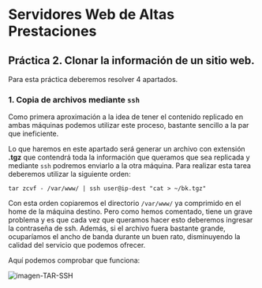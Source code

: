 # Servidores Web de Altas Prestaciones
## Práctica 2. Clonar la información de un sitio web.

Para esta práctica deberemos resolver 4 apartados.

### 1. Copia de archivos mediante ` ssh `

Como primera aproximación a la idea de tener el contenido replicado en ambas máquinas podemos utilizar este proceso, bastante sencillo a la par que ineficiente.

Lo que haremos en este apartado será generar un archivo con extensión **.tgz** que contendrá toda la información que queramos que sea replicada y mediante ` ssh ` podremos enviarlo a la otra máquina. Para realizar esta tarea deberemos utilizar la siguiente orden:

``` tar zcvf - /var/www/ | ssh user@ip-dest "cat > ~/bk.tgz" ```

Con esta orden copiaremos el directorio ` /var/www/ ` ya comprimido en el home de la máquina destino. Pero como hemos comentado, tiene un grave problema y es que cada vez que queramos hacer esto deberemos ingresar la contraseña de ssh. Además, si el archivo fuera bastante grande, ocuparíamos el ancho de banda durante un buen rato, disminuyendo la calidad del servicio que podemos ofrecer.

Aquí podemos comprobar que funciona:

![imagen-TAR-SSH](https://github.com/Cerv1/SWAP-1617/blob/master/Pr%C3%A1ctica%202/copy-tar-ssh.png)
